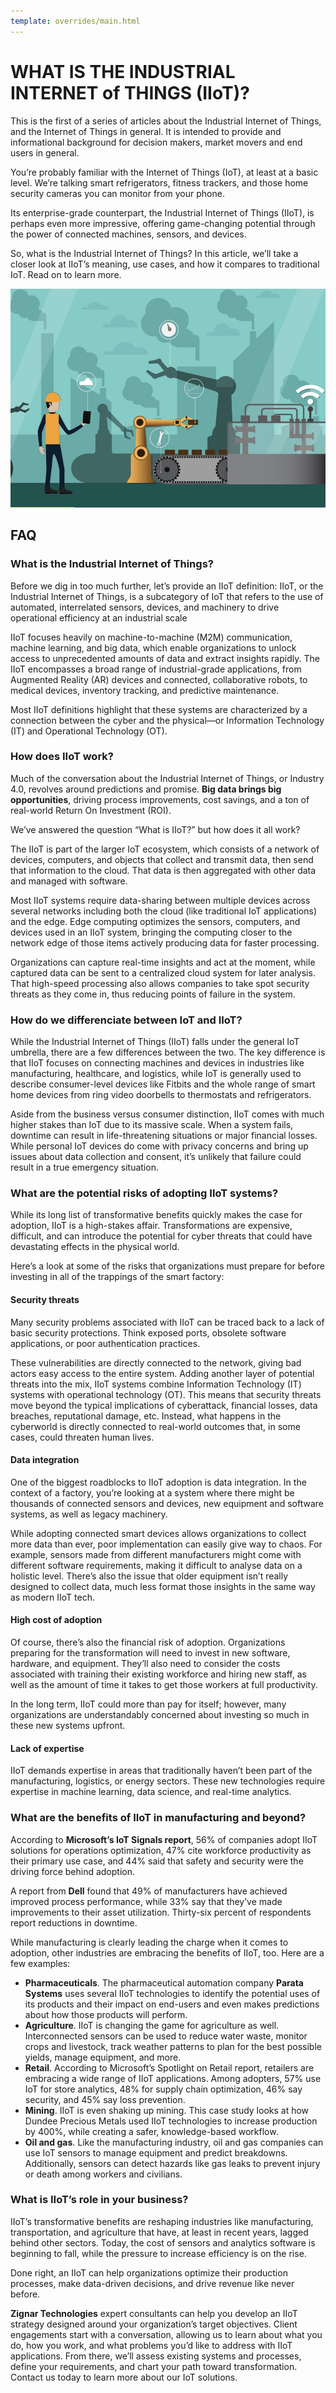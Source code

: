 ```yaml
---
template: overrides/main.html
---
```


# WHAT IS THE INDUSTRIAL INTERNET of THINGS (IIoT)?

This is the first of a series of articles about the Industrial Internet of Things, and the Internet of Things in general. It is intended to provide and informational background for decision makers, market movers and end users in general.

You’re probably familiar with the Internet of Things (IoT), at least at a basic level. We’re talking smart refrigerators, fitness trackers, and those home security cameras you can monitor from your phone.

Its enterprise-grade counterpart, the Industrial Internet of Things (IIoT), is perhaps even more impressive, offering game-changing potential through the power of connected machines, sensors, and devices.

So, what is the Industrial Internet of Things? In this article, we’ll take a closer look at IIoT’s meaning, use cases, and how it compares to traditional IoT. Read on to learn more.

![IIoT](./assets/iiot.jpg)

    
## FAQ

### What is the Industrial Internet of Things?

Before we dig in too much further, let’s provide an IIoT definition: IIoT, or the Industrial Internet of Things, is a subcategory of IoT that refers to the use of automated, interrelated sensors, devices, and machinery to drive operational efficiency at an industrial scale

IIoT focuses heavily on machine-to-machine (M2M) communication, machine learning, and big data, which enable organizations to unlock access to unprecedented amounts of data and extract insights rapidly. The IIoT encompasses a broad range of industrial-grade applications, from Augmented Reality (AR) devices and connected, collaborative robots, to medical devices, inventory tracking, and predictive maintenance.

Most IIoT definitions highlight that these systems are characterized by a connection between the cyber and the physical—or Information Technology (IT) and Operational Technology (OT).

### How does IIoT work?

Much of the conversation about the Industrial Internet of Things, or Industry 4.0, revolves around predictions and promise. **Big data brings big opportunities**, driving process improvements, cost savings, and a ton of real-world Return On Investment (ROI).

We’ve answered the question “What is IIoT?” but how does it all work?

The IIoT is part of the larger IoT ecosystem, which consists of a network of devices, computers, and objects that collect and transmit data, then send that information to the cloud. That data is then aggregated with other data and managed with software.

Most IIoT systems require data-sharing between multiple devices across several networks including both the cloud (like traditional IoT applications) and the edge. Edge computing optimizes the sensors, computers, and devices used in an IIoT system, bringing the computing closer to the network edge of those items actively producing data for faster processing.

Organizations can capture real-time insights and act at the moment, while captured data can be sent to a centralized cloud system for later analysis. That high-speed processing also allows companies to take spot security threats as they come in, thus reducing points of failure in the system.

### How do we differenciate between IoT and IIoT?

While the Industrial Internet of Things (IIoT) falls under the general IoT umbrella, there are a few differences between the two. The key difference is that IIoT focuses on connecting machines and devices in industries like manufacturing, healthcare, and logistics, while IoT is generally used to describe consumer-level devices like Fitbits and the whole range of smart home devices from ring video doorbells to thermostats and refrigerators.

Aside from the business versus consumer distinction, IIoT comes with much higher stakes than IoT due to its massive scale. When a system fails, downtime can result in life-threatening situations or major financial losses. While personal IoT devices do come with privacy concerns and bring up issues about data collection and consent, it’s unlikely that failure could result in a true emergency situation.

### What are the potential risks of adopting IIoT systems?

While its long list of transformative benefits quickly makes the case for adoption, IIoT is a high-stakes affair. Transformations are expensive, difficult, and can introduce the potential for cyber threats that could have devastating effects in the physical world.

Here’s a look at some of the risks that organizations must prepare for before investing in all of the trappings of the smart factory:

#### Security threats

Many security problems associated with IIoT can be traced back to a lack of basic security protections. Think exposed ports, obsolete software applications, or poor authentication practices.

These vulnerabilities are directly connected to the network, giving bad actors easy access to the entire system. Adding another layer of potential threats into the mix, IIoT systems combine Information Technology (IT) systems with operational technology (OT). This means that security threats move beyond the typical implications of cyberattack, financial losses, data breaches, reputational damage, etc. Instead, what happens in the cyberworld is directly connected to real-world outcomes that, in some cases, could threaten human lives.

#### Data integration

One of the biggest roadblocks to IIoT adoption is data integration. In the context of a factory, you’re looking at a system where there might be thousands of connected sensors and devices, new equipment and software systems, as well as legacy machinery.

While adopting connected smart devices allows organizations to collect more data than ever, poor implementation can easily give way to chaos. For example, sensors made from different manufacturers might come with different software requirements, making it difficult to analyse data on a holistic level. There’s also the issue that older equipment isn’t really designed to collect data, much less format those insights in the same way as modern IIoT tech.

#### High cost of adoption

Of course, there’s also the financial risk of adoption. Organizations preparing for the transformation will need to invest in new software, hardware, and equipment. They’ll also need to consider the costs associated with training their existing workforce and hiring new staff, as well as the amount of time it takes to get those workers at full productivity.

In the long term, IIoT could more than pay for itself; however, many organizations are understandably concerned about investing so much in these new systems upfront.

#### Lack of expertise

IIoT demands expertise in areas that traditionally haven’t been part of the manufacturing, logistics, or energy sectors. These new technologies require expertise in machine learning, data science, and real-time analytics.

### What are the benefits of IIoT in manufacturing and beyond?

According to **Microsoft’s IoT Signals report**, 56% of companies adopt IIoT solutions for operations optimization, 47% cite workforce productivity as their primary use case, and 44% said that safety and security were the driving force behind adoption.

A report from **Dell** found that 49% of manufacturers have achieved improved process performance, while 33% say that they’ve made improvements to their asset utilization. Thirty-six percent of respondents report reductions in downtime.

While manufacturing is clearly leading the charge when it comes to adoption, other industries are embracing the benefits of IIoT, too. Here are a few examples:

* **Pharmaceuticals**. The pharmaceutical automation company **Parata Systems** uses several IIoT technologies to identify the potential uses of its products and their impact on end-users and even makes predictions about how those products will perform.
* **Agriculture**. IIoT is changing the game for agriculture as well. Interconnected sensors can be used to reduce water waste, monitor crops and livestock, track weather patterns to plan for the best possible yields, manage equipment, and more.
* **Retail**. According to Microsoft’s Spotlight on Retail report, retailers are embracing a wide range of IIoT applications. Among adopters, 57% use IoT for store analytics, 48% for supply chain optimization, 46% say security, and 45% say loss prevention.
* **Mining**. IIoT is even shaking up mining. This case study looks at how Dundee Precious Metals used IIoT technologies to increase production by 400%, while creating a safer, knowledge-based workflow.
* **Oil and gas**. Like the manufacturing industry, oil and gas companies can use IoT sensors to manage equipment and predict breakdowns. Additionally, sensors can detect hazards like gas leaks to prevent injury or death among workers and civilians.

### What is IIoT’s role in your business?

IIoT’s transformative benefits are reshaping industries like manufacturing, transportation, and agriculture that have, at least in recent years, lagged behind other sectors. Today, the cost of sensors and analytics software is beginning to fall, while the pressure to increase efficiency is on the rise.

Done right, an IIoT can help organizations optimize their production processes, make data-driven decisions, and drive revenue like never before.

**Zignar Technologies** expert consultants can help you develop an IIoT strategy designed around your organization’s target objectives. Client engagements start with a conversation, allowing us to learn about what you do, how you work, and what problems you’d like to address with IIoT applications. From there, we’ll assess existing systems and processes, define your requirements, and chart your path toward transformation. Contact us today to learn more about our IoT solutions.
